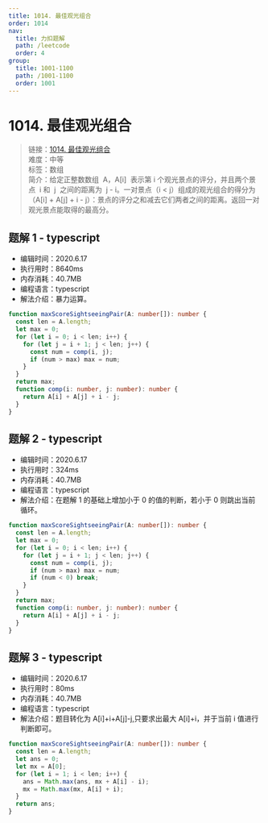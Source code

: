 ```yaml
---
title: 1014. 最佳观光组合
order: 1014
nav:
  title: 力扣题解
  path: /leetcode
  order: 4
group:
  title: 1001-1100
  path: /1001-1100
  order: 1001
---
```


# 1014. 最佳观光组合

> 链接：[1014. 最佳观光组合](https://leetcode-cn.com/problems/best-sightseeing-pair/)  
> 难度：中等  
> 标签：数组  
> 简介：给定正整数数组  A，A[i]  表示第 i 个观光景点的评分，并且两个景点  i 和  j  之间的距离为  j - i。一对景点（i < j）组成的观光组合的得分为（A[i] + A[j] + i - j）：景点的评分之和减去它们两者之间的距离。返回一对观光景点能取得的最高分。

## 题解 1 - typescript

- 编辑时间：2020.6.17
- 执行用时：8640ms
- 内存消耗：40.7MB
- 编程语言：typescript
- 解法介绍：暴力运算。

```typescript
function maxScoreSightseeingPair(A: number[]): number {
  const len = A.length;
  let max = 0;
  for (let i = 0; i < len; i++) {
    for (let j = i + 1; j < len; j++) {
      const num = comp(i, j);
      if (num > max) max = num;
    }
  }
  return max;
  function comp(i: number, j: number): number {
    return A[i] + A[j] + i - j;
  }
}
```

## 题解 2 - typescript

- 编辑时间：2020.6.17
- 执行用时：324ms
- 内存消耗：40.7MB
- 编程语言：typescript
- 解法介绍：在题解 1 的基础上增加小于 0 的值的判断，若小于 0 则跳出当前循环。

```typescript
function maxScoreSightseeingPair(A: number[]): number {
  const len = A.length;
  let max = 0;
  for (let i = 0; i < len; i++) {
    for (let j = i + 1; j < len; j++) {
      const num = comp(i, j);
      if (num > max) max = num;
      if (num < 0) break;
    }
  }
  return max;
  function comp(i: number, j: number): number {
    return A[i] + A[j] + i - j;
  }
}
```

## 题解 3 - typescript

- 编辑时间：2020.6.17
- 执行用时：80ms
- 内存消耗：40.7MB
- 编程语言：typescript
- 解法介绍：题目转化为 A[i]+i+A[j]-j,只要求出最大 A[i]+i，并于当前 i 值进行判断即可。

```typescript
function maxScoreSightseeingPair(A: number[]): number {
  const len = A.length;
  let ans = 0;
  let mx = A[0];
  for (let i = 1; i < len; i++) {
    ans = Math.max(ans, mx + A[i] - i);
    mx = Math.max(mx, A[i] + i);
  }
  return ans;
}
```
